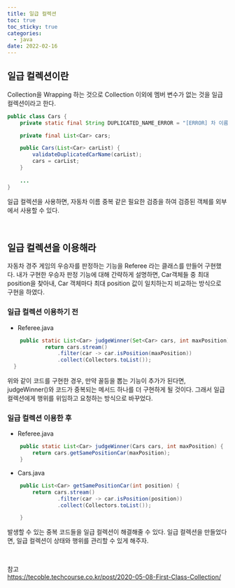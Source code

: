 ```yaml
---
title: 일급 컬렉션
toc: true
toc_sticky: true
categories:
  - java
date: 2022-02-16
---
```


## 일급 컬렉션이란

Collection을 Wrapping 하는 것으로 Collection 이외에 멤버 변수가 없는 것을 일급 컬렉션이라고 한다.

```java
public class Cars {
    private static final String DUPLICATED_NAME_ERROR = "[ERROR] 차 이름은 중복될 수 없습니다.";

    private final List<Car> cars;

    public Cars(List<Car> carList) {
        validateDuplicatedCarName(carList);
        cars = carList;
    }
  	
  	...
}
```

일급 컬렉션을 사용하면, 자동차 이름 중복 같은 필요한 검증을 하여 검증된 객체를 외부에서 사용할 수 있다.

<br/>



## 일급 컬렉션을 이용해라

자동차 경주 게임의 우승자를 판정하는 기능을 Referee 라는 클래스를 만들어 구현했다.
내가 구현한 우승자 판정 기능에 대해 간략하게 설명하면, Car객체들 중 최대 position을 찾아내, Car 객체마다 최대 position 값이 일치하는지 비교하는 방식으로 구현을 하였다.

### 일급 컬렉션 이용하기 전

* Referee.java

```java
	public static List<Car> judgeWinner(Set<Car> cars, int maxPosition) {
			return cars.stream()
				.filter(car -> car.isPosition(maxPosition))
				.collect(Collectors.toList());
  }
```

위와 같이 코드를 구현한 경우, 만약 꼴등을 뽑는 기능이 추가가 된다면, judgeWinner()와 코드가 중복되는 메서드 하나를 더 구현하게 될 것이다. 그래서 일급 컬렉션에게 행위를 위임하고 요청하는 방식으로 바꾸었다.

### 일급 컬렉션 이용한 후

* Referee.java

```java
	public static List<Car> judgeWinner(Cars cars, int maxPosition) {
		return cars.getSamePositionCar(maxPosition);
	}
```

* Cars.java

```java
    public List<Car> getSamePositionCar(int position) {
        return cars.stream()
                .filter(car -> car.isPosition(position))
                .collect(Collectors.toList());

    }
```

발생할 수 있는 중복 코드들을 일급 컬렉션이 해결해줄 수 있다.
일급 컬렉션을 만들었다면, 일급 컬렉션이 상태와 행위를 관리할 수 있게 해주자.

<br/>



참고<br/>
https://tecoble.techcourse.co.kr/post/2020-05-08-First-Class-Collection/